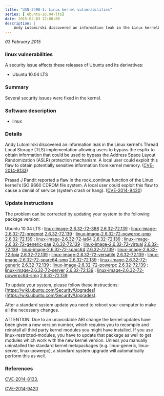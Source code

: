 ```yaml
---
title: "USN-2490-1: Linux kernel vulnerabilities"
series: [ ubuntu-10.04-lts]
date: 2015-02-03 12:00:00
description: |
    Andy Lutomirski discovered an information leak in the Linux kernel&#39;s Thread Local Storage (TLS) implementation allowing users to bypass the espfix to obtain information that could be used to bypass the Address Space Layout Randomization (ASLR) protection mechanism. A local user could exploit this flaw to obtain potentially sensitive information from kernel memory. ([CVE-2014-8133](http://people.ubuntu.com/~ubuntu-security/cve/CVE-2014-8133))
--- 
```

 
 

*03 February 2015*

### linux vulnerabilities

A security issue affects these releases of Ubuntu and its derivatives:

* Ubuntu 10.04 LTS

### Summary

Several security issues were fixed in the kernel. 

### Software description

* linux 

### Details

Andy Lutomirski discovered an information leak in the Linux kernel&#39;s Thread Local Storage (TLS) implementation allowing users to bypass the espfix to obtain information that could be used to bypass the Address Space Layout Randomization (ASLR) protection mechanism. A local user could exploit this flaw to obtain potentially sensitive information from kernel memory. ([CVE-2014-8133](http://people.ubuntu.com/~ubuntu-security/cve/CVE-2014-8133))

Prasad J Pandit reported a flaw in the rock_continue function of the Linux kernel&#39;s ISO 9660 CDROM file system. A local user could exploit this flaw to cause a denial of service (system crash or hang). ([CVE-2014-9420](http://people.ubuntu.com/~ubuntu-security/cve/CVE-2014-9420)) 

### Update instructions

The problem can be corrected by updating your system to the following package version:

Ubuntu 10.04 LTS
 : [linux-image-2.6.32-72-386](https://launchpad.net/ubuntu/+source/linux) <span> [2.6.32-72.139](https://launchpad.net/ubuntu/+source/linux/2.6.32-72.139) </span> 
 : [linux-image-2.6.32-72-preempt](https://launchpad.net/ubuntu/+source/linux) <span> [2.6.32-72.139](https://launchpad.net/ubuntu/+source/linux/2.6.32-72.139) </span> 
 : [linux-image-2.6.32-72-powerpc-smp](https://launchpad.net/ubuntu/+source/linux) <span> [2.6.32-72.139](https://launchpad.net/ubuntu/+source/linux/2.6.32-72.139) </span> 
 : [linux-image-2.6.32-72-ia64](https://launchpad.net/ubuntu/+source/linux) <span> [2.6.32-72.139](https://launchpad.net/ubuntu/+source/linux/2.6.32-72.139) </span> 
 : [linux-image-2.6.32-72-generic-pae](https://launchpad.net/ubuntu/+source/linux) <span> [2.6.32-72.139](https://launchpad.net/ubuntu/+source/linux/2.6.32-72.139) </span> 
 : [linux-image-2.6.32-72-virtual](https://launchpad.net/ubuntu/+source/linux) <span> [2.6.32-72.139](https://launchpad.net/ubuntu/+source/linux/2.6.32-72.139) </span> 
 : [linux-image-2.6.32-72-sparc64](https://launchpad.net/ubuntu/+source/linux) <span> [2.6.32-72.139](https://launchpad.net/ubuntu/+source/linux/2.6.32-72.139) </span> 
 : [linux-image-2.6.32-72-lpia](https://launchpad.net/ubuntu/+source/linux) <span> [2.6.32-72.139](https://launchpad.net/ubuntu/+source/linux/2.6.32-72.139) </span> 
 : [linux-image-2.6.32-72-versatile](https://launchpad.net/ubuntu/+source/linux) <span> [2.6.32-72.139](https://launchpad.net/ubuntu/+source/linux/2.6.32-72.139) </span> 
 : [linux-image-2.6.32-72-sparc64-smp](https://launchpad.net/ubuntu/+source/linux) <span> [2.6.32-72.139](https://launchpad.net/ubuntu/+source/linux/2.6.32-72.139) </span> 
 : [linux-image-2.6.32-72-generic](https://launchpad.net/ubuntu/+source/linux) <span> [2.6.32-72.139](https://launchpad.net/ubuntu/+source/linux/2.6.32-72.139) </span> 
 : [linux-image-2.6.32-72-powerpc](https://launchpad.net/ubuntu/+source/linux) <span> [2.6.32-72.139](https://launchpad.net/ubuntu/+source/linux/2.6.32-72.139) </span> 
 : [linux-image-2.6.32-72-server](https://launchpad.net/ubuntu/+source/linux) <span> [2.6.32-72.139](https://launchpad.net/ubuntu/+source/linux/2.6.32-72.139) </span> 
 : [linux-image-2.6.32-72-powerpc64-smp](https://launchpad.net/ubuntu/+source/linux) <span> [2.6.32-72.139](https://launchpad.net/ubuntu/+source/linux/2.6.32-72.139) </span> 

To update your system, please follow these instructions: [https://wiki.ubuntu.com/Security/Upgrades](https://wiki.ubuntu.com/Security/Upgrades).

After a standard system update you need to reboot your computer to make all the necessary changes.

ATTENTION: Due to an unavoidable ABI change the kernel updates have been given a new version number, which requires you to recompile and reinstall all third party kernel modules you might have installed. If you use linux-restricted-modules, you have to update that package as well to get modules which work with the new kernel version. Unless you manually uninstalled the standard kernel metapackages (e.g. linux-generic, linux-server, linux-powerpc), a standard system upgrade will automatically perform this as well. 

### References

 
 [CVE-2014-8133](http://people.ubuntu.com/~ubuntu-security/cve/CVE-2014-8133), 

 [CVE-2014-9420](http://people.ubuntu.com/~ubuntu-security/cve/CVE-2014-9420)
 

